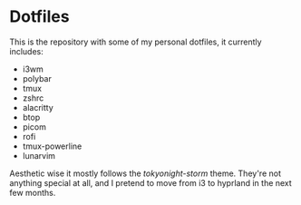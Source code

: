 # Dotfiles

This is the repository with some of my personal dotfiles, it currently includes:
- i3wm
- polybar
- tmux
- zshrc
- alacritty
- btop
- picom
- rofi
- tmux-powerline
- lunarvim

Aesthetic wise it mostly follows the _tokyonight-storm_ theme.
They're not anything special at all, and I pretend to move from i3 to hyprland in the next few months.
